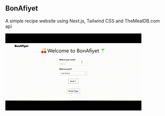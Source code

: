 ## BonAfiyet

A simple recipe website using Next.js, Tailwind CSS and TheMealDB.com api

![Project Preview](https://github.com/sumeyyesever/BonAfiyet/blob/master/src/BonAFiyet.gif)